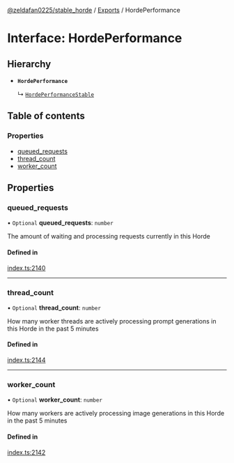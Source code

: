 [@zeldafan0225/stable_horde](../README.md) / [Exports](../modules.md) / HordePerformance

# Interface: HordePerformance

## Hierarchy

- **`HordePerformance`**

  ↳ [`HordePerformanceStable`](HordePerformanceStable.md)

## Table of contents

### Properties

- [queued\_requests](HordePerformance.md#queued_requests)
- [thread\_count](HordePerformance.md#thread_count)
- [worker\_count](HordePerformance.md#worker_count)

## Properties

### queued\_requests

• `Optional` **queued\_requests**: `number`

The amount of waiting and processing requests currently in this Horde

#### Defined in

[index.ts:2140](https://github.com/ZeldaFan0225/stable_horde/blob/6d32b90/index.ts#L2140)

___

### thread\_count

• `Optional` **thread\_count**: `number`

How many worker threads are actively processing prompt generations in this Horde in the past 5 minutes

#### Defined in

[index.ts:2144](https://github.com/ZeldaFan0225/stable_horde/blob/6d32b90/index.ts#L2144)

___

### worker\_count

• `Optional` **worker\_count**: `number`

How many workers are actively processing image generations in this Horde in the past 5 minutes

#### Defined in

[index.ts:2142](https://github.com/ZeldaFan0225/stable_horde/blob/6d32b90/index.ts#L2142)
